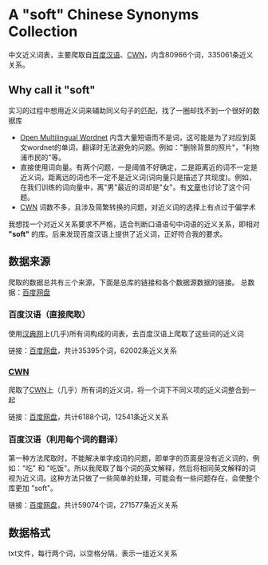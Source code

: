 # A "soft" Chinese Synonyms Collection
中文近义词表，主要爬取自[百度汉语](http://hanyu.baidu.com/)、[CWN](http://lope.linguistics.ntu.edu.tw/cwn/)，内含80966个词，335061条近义关系。

## Why call it "soft"
实习的过程中想用近义词来辅助同义句子的匹配，找了一圈却找不到一个很好的数据库
* [Open Multilingual Wordnet](http://compling.hss.ntu.edu.sg/omw/) 内含大量短语而不是词，这可能是为了对应到英文wordnet的单词，翻译时无法避免的问题。例如："删除背景的照片"，"利物浦市民的"等。
* 直接使用词向量。有两个问题，一是阈值不好确定，二是距离近的词不一定是近义词，距离远的词也不一定不是近义词(词向量只是描述了共现度)。例如，在我们训练的词向量中，离"男"最近的词却是"女"。有[文章](https://arxiv.org/abs/1603.00892)也讨论了这个问题。
* [CWN](http://lope.linguistics.ntu.edu.tw/cwn/) 词数不多，且涉及简繁转换的问题，对近义词的选择上有点过于偏学术

我想找一个对近义关系要求不严格，适合判断口语语句中词语的近义关系，即相对 **"soft"** 的库。后来发现百度汉语上提供了近义词，正好符合我的要求。

## 数据来源
爬取的数据总共有三个来源，下面是总库的链接和各个数据源数据的链接。
总数据：[百度网盘](https://pan.baidu.com/s/1nxsscMd)

### 百度汉语（直接爬取）
使用[汉典网](http://www.zdic.net/)上(几乎)所有词构成的词表，去百度汉语上爬取了这些词的近义词

链接：[百度网盘](https://pan.baidu.com/s/1c37nqIs)，共计35395个词，62002条近义关系

### [CWN](http://lope.linguistics.ntu.edu.tw/cwn/)
爬取了[CWN](http://lope.linguistics.ntu.edu.tw/cwn/)上（几乎）所有词的近义词，将一个词下不同义项的近义词整合到一起

链接：[百度网盘](https://pan.baidu.com/s/1pMRPAzh)，共计6188个词，12541条近义关系

### 百度汉语（利用每个词的翻译）
第一种方法爬取时，不能解决单字成词的问题，即单字的页面是没有近义词的，例如："吃" 和 "吃饭"。所以我爬取了每个词的英文解释，然后将相同英文解释的词视为近义词。这种方法只做了一些简单的处理，可能会有一些问题存在，会使整个库更加 "soft"。

链接：[百度网盘](https://pan.baidu.com/s/1mj7CUww)，共计59074个词，271577条近义关系

## 数据格式
txt文件，每行两个词，以空格分隔，表示一组近义关系
